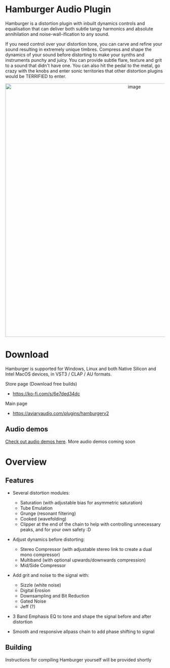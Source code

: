 # Hamburger Audio Plugin

Hamburger is a distortion plugin with inbuilt dynamics controls and equalisation that can deliver both subtle tangy harmonics and absolute annihilation and noise-wall-ification to any sound. 

If you need control over your distortion tone, you can carve and refine your sound resulting in extremely unique timbres. Compress and shape the dynamics of your sound before distorting to make your synths and instruments punchy and juicy. You can provide subtle flare, texture and grit to a sound that didn't have one. You can also hit the pedal to the metal, go crazy with the knobs and enter sonic territories that other distortion plugins would be TERRIFIED to enter. 

<p align="center">
<img width="800" alt="image" src="https://github.com/Davit-G/Hamburger/assets/36148073/109b3864-3230-418a-998b-2a6acf595fbe">
</p>

# Download

Hamburger is supported for Windows, Linux and both Native Silicon and Intel MacOS devices, in VST3 / CLAP / AU formats.

Store page (Download free builds)
- https://ko-fi.com/s/6e7ded34dc

Main page
- https://aviaryaudio.com/plugins/hamburgerv2

## Audio demos

[Check out audio demos here](https://soundcloud.com/davz-razorblades/hamburger-guitar-demo-dry-wet). More audio demos coming soon

# Overview

## Features

- Several distortion modules:
    - Saturation (with adjustable bias for asymmetric saturation)
    - Tube Emulation
    - Grunge (resonant filtering)
    - Cooked (wavefolding)
    - Clipper at the end of the chain to help with controlling unnecessary peaks, and for your own safety :D

- Adjust dynamics before distorting:
    - Stereo Compressor (with adjustable stereo link to create a dual mono compressor)
    - Multiband (with optional upwards/downwards compression) 
    - Mid/Side Compressor

- Add grit and noise to the signal with:
    - Sizzle (white noise)
    - Digital Erosion
    - Downsampling and Bit Reduction
    - Gated Noise
    - Jeff (?)

- 3 Band Emphasis EQ to tone and shape the signal before and after distortion
- Smooth and responsive allpass chain to add phase shifting to signal

## Building
Instructions for compiling Hamburger yourself will be provided shortly
